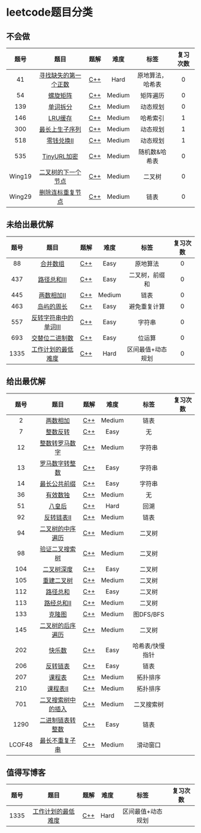 # leetcode题目分类

## 不会做
| 题号 | 题目 | 题解 | 难度 | 标签 | 复习次数 |
|:----: | :----: | :----: | :----: | :----:| :---: |
|41|[寻找缺失的第一个正数](https://leetcode-cn.com/problems/first-missing-positive/)|[C++](./leetcode_41.cpp)|Hard|原地算法，哈希表|0|
|54|[螺旋矩阵](https://leetcode-cn.com/problems/spiral-matrix/submissions/)|[C++](./leetcode_54.cpp)|Medium|矩阵遍历|0|
|139|[单词拆分](./https://leetcode-cn.com/problems/word-break/)|[C++](./leetcode_139.cpp)|Medium|动态规划|0|
|146|[LRU缓存](https://leetcode-cn.com/problems/lru-cache/)|[C++](./leetcode_146.cpp)|Medium|哈希索引|1|
|300|[最长上生子序列](https://leetcode-cn.com/problems/longest-increasing-subsequence/)|[C++]()|Medium|动态规划|1|
|518|[零钱兑换II](./https://leetcode-cn.com/problems/coin-change-2/)|[C++](./leetcode_518.cpp)|Medium|动态规划|1|
|535|[TinyURL加密](https://leetcode-cn.com/problems/encode-and-decode-tinyurl/)|[C++](./leetcode_535.cpp)|Medium|随机数&哈希表|0|
|Wing19|[二叉树的下一个节点](https://www.acwing.com/problem/content/31/)|[C++](https://www.acwing.com/problem/content/31/)|Medium|二叉树|0|
|Wing29|[删除连标重复节点](https://www.acwing.com/problem/content/27/)|[C++](https://www.acwing.com/problem/content/27/)|Medium|链表|0|


## 未给出最优解
| 题号 | 题目 | 题解 | 难度 | 标签 | 复习次数 |
|:----: | :----: | :----: | :----: | :----:| :---: |
|88|[合并数组](https://leetcode-cn.com/problems/merge-sorted-array/)|[C++](./leetcode_88.cpp)|Easy|原地算法|0|
|437|[路径总和III](https://leetcode-cn.com/problems/path-sum-iii/)|[C++](./leetcode_437.cpp)|Easy|二叉树，前缀和|0|
|445|[两数相加II](https://leetcode-cn.com/problems/add-two-numbers-ii/)|[C++](./leetcode_445.cpp)|Medium|链表|0|
|463|[岛屿的周长](https://leetcode-cn.com/problems/island-perimeter/)|[C++](./leecode_463.cpp)|Easy|避免重复计算|0|
|557|[反转字符串中的单词III](https://leetcode-cn.com/problems/reverse-words-in-a-string-iii/)|[C++](./leetcode_557.cpp)|Easy|字符串|0|
|693|[交替位二进制数](https://leetcode-cn.com/problems/binary-number-with-alternating-bits/)|[C++](./leetcode_693.cpp)|Easy|位运算|0|
|1335|[工作计划的最低难度](https://leetcode-cn.com/problems/minimum-difficulty-of-a-job-schedule/)|[C++](./leetcode_1335.cpp)|Hard|区间最值+动态规划|0|


## 给出最优解
| 题号 | 题目 | 题解 | 难度 | 标签 | 复习次数 |
|:----: | :----: | :----: | :----: | :----:| :---: |
|2|[两数相加](https://leetcode-cn.com/problems/add-two-numbers/)|[C++](./leetcode_2.cpp)|Medium|链表|
|7|[整数反转](https://leetcode-cn.com/problems/reverse-integer/)|[C++](./leetcode_7.cpp)|Easy|无|
|12|[整数转罗马数字](https://leetcode-cn.com/problems/integer-to-roman/submissions/)|[C++](./leetcode_12.cpp)|Medium|字符串|
|13|[罗马数字转整数](https://leetcode-cn.com/problems/roman-to-integer/)|[C++](./leetcode_13.cpp)|Easy|字符串|
|14|[最长公共前缀](https://leetcode-cn.com/problems/longest-common-prefix/submissions/)|[C++](./leetcode_14)|Easy|字符串|
|36|[有效数独](https://leetcode-cn.com/problems/valid-sudoku/)|[C++](./leetcode_36.cpp)|Medium|无|
|51|[八皇后](https://leetcode-cn.com/problems/n-queens/)|[C++](./leetcode_51.cpp)|Hard|回溯|
|92|[反转链表II](https://leetcode-cn.com/problems/reverse-linked-list-ii/)|[C++](./leetcode_92.cpp)|Medium|链表|
|94|[二叉树的中序遍历](https://leetcode-cn.com/problems/binary-tree-inorder-traversal/)|[C++](./leetcode_94.cpp)|Medium|二叉树|
|98|[验证二叉搜索树](https://leetcode-cn.com/problems/validate-binary-search-tree/)|[C++](./leetcode_98.cpp)|Medium|二叉树|
|104|[二叉树深度](https://leetcode-cn.com/problems/maximum-depth-of-binary-tree/)|[C++](./leetcode_104.cpp)|Easy|二叉树|
|105|[重建二叉树](https://leetcode-cn.com/problems/construct-binary-tree-from-preorder-and-inorder-traversal/)|[C++](./leetcode_105.cpp)|Medium|二叉树|
|112|[路径总和](https://leetcode-cn.com/problems/path-sum/)|[C++](./leetcode_112.cpp)|Easy|二叉树|
|113|[路经总和II](https://leetcode-cn.com/problems/path-sum-ii/)|[C++](./leetcode_113.cpp)|Medium|二叉树|
|133|[克隆图](https://leetcode-cn.com/problems/clone-graph/)|[C++](./leetcode_133.cpp)|Medium|图DFS/BFS|
|145|[二叉树的后序遍历](https://leetcode-cn.com/problems/binary-tree-postorder-traversal/)|[C++](./leetcode_145.cpp)|Medium|二叉树|
|202|[快乐数](https://leetcode-cn.com/problems/happy-number/)|[C++](./leetcode_202.cpp)|Easy|哈希表/快慢指针|
|206|[反转链表](https://leetcode-cn.com/problems/reverse-linked-list/)|[C++](./leetcode_206.cpp)|Easy|链表|
|207|[课程表](https://leetcode-cn.com/problems/course-schedule/)|[C++](./leetcode_207.cpp)|Medium|拓扑排序|
|210|[课程表II](https://leetcode-cn.com/problems/course-schedule-ii/)|[C++](./leetcode_210.cpp)|Medium|拓扑排序|
|701|[二叉搜索树中的插入](https://leetcode-cn.com/problems/insert-into-a-binary-search-tree/)|[C++](./leetcode_701.cpp)|Medium|二叉搜索树|
|1290|[二进制链表转整数](https://leetcode-cn.com/problems/convert-binary-number-in-a-linked-list-to-integer/)|[C++](./leetcode_1290.cpp)|Easy|链表|
|LCOF48|[最长不重复子串](https://leetcode-cn.com/problems/zui-chang-bu-han-zhong-fu-zi-fu-de-zi-zi-fu-chuan-lcof/)|[C++](./LCOF_48.cpp)|Medium|滑动窗口|

## 值得写博客
| 题号 | 题目 | 题解 | 难度 | 标签 | 复习次数 |
| :----: | :----: | :----: | :----: | :----: | :---: |
|1335|[工作计划的最低难度](https://leetcode-cn.com/problems/minimum-difficulty-of-a-job-schedule/)|[C++](./leetcode_1335.cpp)|Hard|区间最值+动态规划|